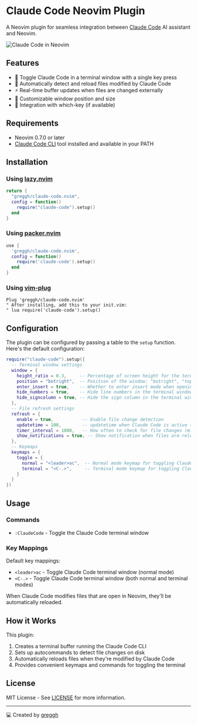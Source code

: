 # Claude Code Neovim Plugin

A Neovim plugin for seamless integration between [Claude Code](https://github.com/anthropics/claude-code) AI assistant and Neovim.

![Claude Code in Neovim](https://github.com/greggh/claude-code.nvim/assets/claude-code-demo.gif)

## Features

- 🚀 Toggle Claude Code in a terminal window with a single key press
- 🔄 Automatically detect and reload files modified by Claude Code
- ⚡ Real-time buffer updates when files are changed externally
- 📱 Customizable window position and size
- 🤖 Integration with which-key (if available)

## Requirements

- Neovim 0.7.0 or later
- [Claude Code CLI](https://github.com/anthropics/claude-code) tool installed and available in your PATH

## Installation

### Using [lazy.nvim](https://github.com/folke/lazy.nvim)

```lua
return {
  "greggh/claude-code.nvim",
  config = function()
    require("claude-code").setup()
  end
}
```

### Using [packer.nvim](https://github.com/wbthomason/packer.nvim)

```lua
use {
  'greggh/claude-code.nvim',
  config = function()
    require('claude-code').setup()
  end
}
```

### Using [vim-plug](https://github.com/junegunn/vim-plug)

```vim
Plug 'greggh/claude-code.nvim'
" After installing, add this to your init.vim:
" lua require('claude-code').setup()
```

## Configuration

The plugin can be configured by passing a table to the `setup` function. Here's the default configuration:

```lua
require("claude-code").setup({
  -- Terminal window settings
  window = {
    height_ratio = 0.3,     -- Percentage of screen height for the terminal window
    position = "botright",  -- Position of the window: "botright", "topleft", etc.
    enter_insert = true,    -- Whether to enter insert mode when opening Claude Code
    hide_numbers = true,    -- Hide line numbers in the terminal window
    hide_signcolumn = true, -- Hide the sign column in the terminal window
  },
  -- File refresh settings
  refresh = {
    enable = true,           -- Enable file change detection
    updatetime = 100,        -- updatetime when Claude Code is active (milliseconds)
    timer_interval = 1000,   -- How often to check for file changes (milliseconds)
    show_notifications = true, -- Show notification when files are reloaded
  },
  -- Keymaps
  keymaps = {
    toggle = {
      normal = "<leader>ac",  -- Normal mode keymap for toggling Claude Code
      terminal = "<C-.>",     -- Terminal mode keymap for toggling Claude Code
    }
  }
})
```

## Usage

### Commands

- `:ClaudeCode` - Toggle the Claude Code terminal window

### Key Mappings

Default key mappings:

- `<leader>ac` - Toggle Claude Code terminal window (normal mode)
- `<C-.>` - Toggle Claude Code terminal window (both normal and terminal modes)

When Claude Code modifies files that are open in Neovim, they'll be automatically reloaded.

## How it Works

This plugin:

1. Creates a terminal buffer running the Claude Code CLI
2. Sets up autocommands to detect file changes on disk
3. Automatically reloads files when they're modified by Claude Code
4. Provides convenient keymaps and commands for toggling the terminal

## License

MIT License - See [LICENSE](LICENSE) for more information.

---

💻 Created by [greggh](https://github.com/greggh)